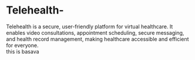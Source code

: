 # Telehealth-
Telehealth is a secure, user-friendly platform for virtual healthcare. It enables video consultations, appointment scheduling, secure messaging, and health record management, making healthcare accessible and efficient for everyone.
<br>
this is basava
